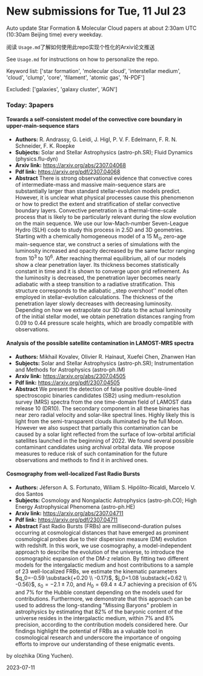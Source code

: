 # New submissions for Tue, 11 Jul 23
Auto update Star Formation & Molecular Cloud papers at about 2:30am UTC (10:30am Beijing time) every weekday.


阅读 `Usage.md`了解如何使用此repo实现个性化的Arxiv论文推送

See `Usage.md` for instructions on how to personalize the repo. 


Keyword list: ['star formation', 'molecular cloud', 'interstellar medium', 'cloud', 'clump', 'core', 'filament', 'atomic gas', 'N-PDF']


Excluded: ['galaxies', 'galaxy cluster', 'AGN']


### Today: 3papers 
#### Towards a self-consistent model of the convective core boundary in  upper-main-sequence stars
 - **Authors:** R. Andrassy, G. Leidi, J. Higl, P. V. F. Edelmann, F. R. N. Schneider, F. K. Roepke
 - **Subjects:** Solar and Stellar Astrophysics (astro-ph.SR); Fluid Dynamics (physics.flu-dyn)
 - **Arxiv link:** https://arxiv.org/abs/2307.04068
 - **Pdf link:** https://arxiv.org/pdf/2307.04068
 - **Abstract**
 There is strong observational evidence that convective cores of intermediate-mass and massive main-sequence stars are substantially larger than standard stellar-evolution models predict. However, it is unclear what physical processes cause this phenomenon or how to predict the extent and stratification of stellar convective boundary layers. Convective penetration is a thermal-time-scale process that is likely to be particularly relevant during the slow evolution on the main sequence. We use our low-Mach-number Seven-League Hydro (SLH) code to study this process in 2.5D and 3D geometries. Starting with a chemically homogeneous model of a $15$ M$_\odot$ zero-age main-sequence star, we construct a series of simulations with the luminosity increased and opacity decreased by the same factor ranging from $10^3$ to $10^6$. After reaching thermal equilibrium, all of our models show a clear penetration layer. Its thickness becomes statistically constant in time and it is shown to converge upon grid refinement. As the luminosity is decreased, the penetration layer becomes nearly adiabatic with a steep transition to a radiative stratification. This structure corresponds to the adiabatic ,,step overshoot'' model often employed in stellar-evolution calculations. The thickness of the penetration layer slowly decreases with decreasing luminosity. Depending on how we extrapolate our 3D data to the actual luminosity of the initial stellar model, we obtain penetration distances ranging from $0.09$ to $0.44$ pressure scale heights, which are broadly compatible with observations.
#### Analysis of the possible satellite contamination in LAMOST-MRS spectra
 - **Authors:** Mikhail Kovalev, Olivier R. Hainaut, Xuefei Chen, Zhanwen Han
 - **Subjects:** Solar and Stellar Astrophysics (astro-ph.SR); Instrumentation and Methods for Astrophysics (astro-ph.IM)
 - **Arxiv link:** https://arxiv.org/abs/2307.04505
 - **Pdf link:** https://arxiv.org/pdf/2307.04505
 - **Abstract**
 We present the detection of false positive double-lined spectroscopic binaries candidates (SB2) using medium-resolution survey (MRS) spectra from the one time-domain field of LAMOST data release 10 (DR10). The secondary component in all these binaries has near zero radial velocity and solar-like spectral lines. Highly likely this is light from the semi-transparent clouds illuminated by the full Moon. However we also suspect that partially this contamination can be caused by a solar light reflected from the surface of low-orbital artificial satellites launched in the beginning of 2022. We found several possible contaminant candidates using archival orbital data. We propose measures to reduce risk of such contamination for the future observations and methods to find it in archived ones.
#### Cosmography from well-localized Fast Radio Bursts
 - **Authors:** Jéferson A. S. Fortunato, Wiliam S. Hipólito-Ricaldi, Marcelo V. dos Santos
 - **Subjects:** Cosmology and Nongalactic Astrophysics (astro-ph.CO); High Energy Astrophysical Phenomena (astro-ph.HE)
 - **Arxiv link:** https://arxiv.org/abs/2307.04711
 - **Pdf link:** https://arxiv.org/pdf/2307.04711
 - **Abstract**
 Fast Radio Bursts (FRBs) are millisecond-duration pulses occurring at cosmological distances that have emerged as prominent cosmological probes due to their dispersion measure (DM) evolution with redshift. In this work, we use cosmography, a model-independent approach to describe the evolution of the universe, to introduce the cosmographic expansion of the DM-z relation. By fitting two different models for the intergalactic medium and host contributions to a sample of 23 well-localized FRBs, we estimate the kinematic parameters $q_0=-0.59 \substack{+0.20 \\ -0.17}$, $j_0=1.08 \substack{+0.62 \\ -0.56}$, $s_0=-2.1\pm7.0$, and $H_0=69.4\pm4.7$ achieving a precision of $6\%$ and $7\%$ for the Hubble constant depending on the models used for contributions. Furthermore, we demonstrate that this approach can be used to address the long-standing "Missing Baryons" problem in astrophysics by estimating that $82\%$ of the baryonic content of the universe resides in the intergalactic medium, within $7\%$ and $8\%$ precision, according to the contribution models considered here. Our findings highlight the potential of FRBs as a valuable tool in cosmological research and underscore the importance of ongoing efforts to improve our understanding of these enigmatic events.


by olozhika (Xing Yuchen). 


2023-07-11
